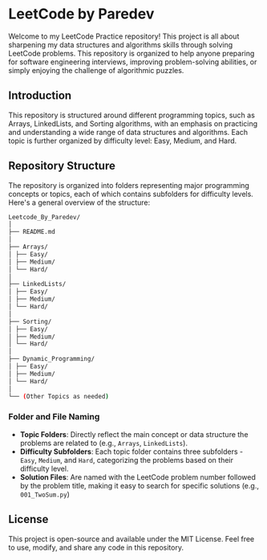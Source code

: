 # LeetCode by Paredev

Welcome to my LeetCode Practice repository! This project is all about sharpening my data structures and algorithms skills through solving LeetCode problems. This repository is organized to help anyone preparing for software engineering interviews, improving problem-solving abilities, or simply enjoying the challenge of algorithmic puzzles.

## Introduction

This repository is structured around different programming topics, such as Arrays, LinkedLists, and Sorting algorithms, with an emphasis on practicing and understanding a wide range of data structures and algorithms. Each topic is further organized by difficulty level: Easy, Medium, and Hard.

## Repository Structure

The repository is organized into folders representing major programming concepts or topics, each of which contains subfolders for difficulty levels. Here's a general overview of the structure:

```bash
Leetcode_By_Paredev/
│
├── README.md
│
├── Arrays/
│ ├── Easy/
│ ├── Medium/
│ └── Hard/
│
├── LinkedLists/
│ ├── Easy/
│ ├── Medium/
│ └── Hard/
│
├── Sorting/
│ ├── Easy/
│ ├── Medium/
│ └── Hard/
│
├── Dynamic_Programming/
│ ├── Easy/
│ ├── Medium/
│ └── Hard/
│
└── (Other Topics as needed)
```

### Folder and File Naming

- **Topic Folders**: Directly reflect the main concept or data structure the problems are related to (e.g., `Arrays`, `LinkedLists`).
- **Difficulty Subfolders**: Each topic folder contains three subfolders - `Easy`, `Medium`, and `Hard`, categorizing the problems based on their difficulty level.
- **Solution Files**: Are named with the LeetCode problem number followed by the problem title, making it easy to search for specific solutions (e.g., `001_TwoSum.py`)

## License

This project is open-source and available under the MIT License. Feel free to use, modify, and share any code in this repository.
